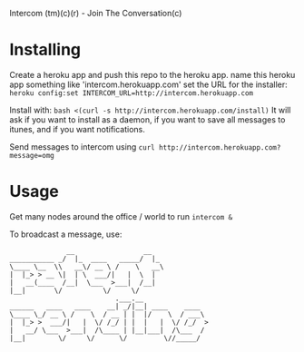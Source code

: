 Intercom (tm)(c)(r) - Join The Conversation(c)

Installing
==========

Create a heroku app and push this repo to the heroku app.
name this heroku app something like 'intercom.herokuapp.com'
set the URL for the installer: `heroku config:set INTERCOM_URL=http://intercom.herokuapp.com`

Install with: `bash <(curl -s http://intercom.herokuapp.com/install)`
It will ask if you want to install as a daemon, if you want to save all messages to itunes, and if you want notifications.

Send messages to intercom using `curl http://intercom.herokuapp.com?message=omg`

Usage
=====

Get many nodes around the office / world to run `intercom &`

To broadcast a message, use:

```
              __                 __   
___________ _/  |_  ____   _____/  |_ 
\____ \__  \\   __\/ __ \ /    \   __\
|  |_> > __ \|  | \  ___/|   |  \  |  
|   __(____  /__|  \___  >___|  /__|  
|__|       \/          \/     \/      
                          .___.__                
______   ____   ____    __| _/|__| ____    ____  
\____ \_/ __ \ /    \  / __ | |  |/    \  / ___\ 
|  |_> >  ___/|   |  \/ /_/ | |  |   |  \/ /_/  >
|   __/ \___  >___|  /\____ | |__|___|  /\___  / 
|__|        \/     \/      \/         \//_____/  
```

